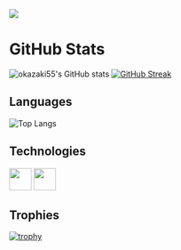 <div>
  <img src="https://capsule-render.vercel.app/api?type=waving&height=300&color=gradient&text=Hi%20there👋&textBg=false"/>
</div>

<!--
**okazaki55/okazaki55** is a ✨ _special_ ✨ repository because its `README.md` (this file) appears on your GitHub profile.

Here are some ideas to get you started:

- 🔭 I’m currently working on ...
- 🌱 I’m currently learning ...
- 👯 I’m looking to collaborate on ...
- 🤔 I’m looking for help with ...
- 💬 Ask me about ...
- 📫 How to reach me: ...
- 😄 Pronouns: ...
- ⚡ Fun fact: ...
-->

# GitHub Stats

![okazaki55's GitHub stats](https://github-readme-stats.vercel.app/api?username=okazaki55&show_icons=true&theme=dark)
[![GitHub Streak](https://streak-stats.demolab.com?user=okazaki55&theme=dark)](https://git.io/streak-stats)

## Languages

![Top Langs](https://github-readme-stats.vercel.app/api/top-langs/?username=okazaki55&layout=compact&theme=dark)

## Technologies
<!-- İkonları buraya ekleyin -->
<img src="https://cdn.jsdelivr.net/gh/devicons/devicon/icons/java/java-original.svg" width="40" />
<img src="https://cdn.jsdelivr.net/gh/devicons/devicon/icons/html5/html5-original.svg" width="40" />
<!-- Diğer ikonlar... -->

## Trophies

[![trophy](https://github-profile-trophy.vercel.app/?username=okazaki55&theme=darkhub)](https://github.com/ryo-ma/github-profile-trophy)

<!-- Kendi hazırladığınız grafik/görsel -->
